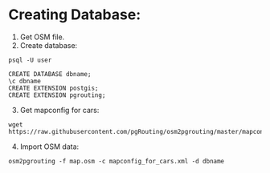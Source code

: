 # Creating Database:
1. Get OSM file.
2. Create database:
  ```
  psql -U user
  
  CREATE DATABASE dbname;
  \c dbname
  CREATE EXTENSION postgis;
  CREATE EXTENSION pgrouting;
  ```
3. Get mapconfig for cars:
  ```
  wget https://raw.githubusercontent.com/pgRouting/osm2pgrouting/master/mapconfig_for_cars.xml
  ```
4. Import OSM data:
  ```
  osm2pgrouting -f map.osm -c mapconfig_for_cars.xml -d dbname
  ```
